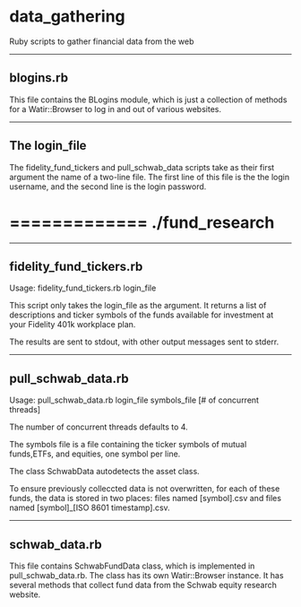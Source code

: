 data_gathering
==============

Ruby scripts to gather financial data from the web


----------
blogins.rb
----------

This file contains the BLogins module, which is just a collection of methods
for a Watir::Browser to log in and out of various websites.


--------------
The login_file
--------------

The fidelity_fund_tickers and pull_schwab_data scripts take as their first
argument the name of a two-line file. The first line of this file is the the 
login username, and the second line is the login password.


=============
./fund_research
=============

------------------------
fidelity_fund_tickers.rb
------------------------

Usage: fidelity_fund_tickers.rb login_file

This script only takes the login_file as the argument. It returns a list of
descriptions and ticker symbols of the funds available for investment at your
Fidelity 401k workplace plan.

The results are sent to stdout, with other output messages sent to stderr.


------------------------
pull_schwab_data.rb
------------------------

Usage: pull_schwab_data.rb login_file symbols_file [# of concurrent threads]

The number of concurrent threads defaults to 4.

The symbols file is a file containing the ticker symbols of mutual funds,ETFs,
and equities, one symbol per line. 

The class SchwabData autodetects the asset class.

To ensure previously colleccted data is not overwritten, for each of these
funds, the data is stored in two places: files named  [symbol].csv and
files named [symbol]_[ISO 8601 timestamp].csv.


-------------------
schwab_data.rb
-------------------

This file contains SchwabFundData class, which is implemented in 
pull_schwab_data.rb. The class has its own Watir::Browser instance. It has
several methods that collect fund data from the Schwab equity research website.

